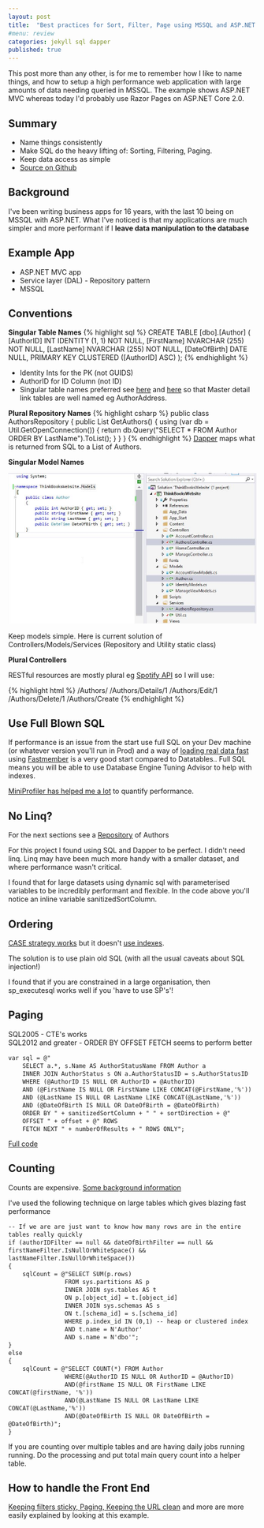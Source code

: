 ```yaml
---
layout: post
title:  "Best practices for Sort, Filter, Page using MSSQL and ASP.NET MVC"
#menu: review
categories: jekyll sql dapper
published: true
---
```


This post more than any other, is for me to remember how I like to name things, and how to setup a high performance web application with large amounts of data needing queried in MSSQL. The example shows ASP.NET MVC whereas today I'd probably use Razor Pages on ASP.NET Core 2.0.

## Summary
* Name things consistently 
* Make SQL do the heavy lifting of: Sorting, Filtering, Paging.  
* Keep data access as simple
* [Source on Github](https://github.com/djhmateer/thinkbooks)

## Background
I've been writing business apps for 16 years, with the last 10 being on MSSQL with ASP.NET.  What I've noticed is that my applications are much simpler and more performant if I **leave data manipulation to the database**

## Example App
* ASP.NET MVC app
* Service layer (DAL) - Repository pattern
* MSSQL 
 
## Conventions
**Singular Table Names**
{% highlight sql %}
CREATE TABLE [dbo].[Author] (
    [AuthorID]    INT            IDENTITY (1, 1) NOT NULL,
    [FirstName]   NVARCHAR (255) NOT NULL,
    [LastName]    NVARCHAR (255) NOT NULL,
    [DateOfBirth] DATE           NULL,
    PRIMARY KEY CLUSTERED ([AuthorID] ASC)
);
{% endhighlight %}

* Identity Ints for the PK (not GUIDS)
* AuthorID for ID Column (not ID) 
* Singular table names preferred see [here](http://stackoverflow.com/a/809018/26086) and [here](http://stackoverflow.com/a/5841297/26086)
 so that Master detail link tables are well named eg AuthorAddress. 

**Plural Repository Names**
{% highlight csharp %}
public class AuthorsRepository
{
    public List<Author> GetAuthors()
    {
        using (var db = Util.GetOpenConnection())
        {
            return db.Query<Author>("SELECT * FROM Author ORDER BY LastName").ToList();
        }
    }
}
{% endhighlight %}
[Dapper](https://github.com/StackExchange/dapper-dot-net) maps what is returned from SQL to a List of Authors.

**Singular Model Names**

![Cows](/assets/VSThinkBooks.jpg)
<p>Keep models simple.  Here is current solution of Controllers/Models/Services (Repository and Utility static class)</p>

**Plural Controllers**

RESTful resources are mostly plural eg [Spotify API](https://developer.spotify.com/web-api/endpoint-reference/) so I will use:

{% highlight html %}
/Authors/
/Authors/Details/1
/Authors/Edit/1
/Authors/Delete/1
/Authors/Create
{% endhighlight %}

## Use Full Blown SQL
If performance is an issue from the start use full SQL on your Dev machine (or whatever version you'll run in Prod) and a way of [loading real data fast](https://github.com/djhmateer/TwitterFullImporter/blob/master/SQLBulkCopyDemo/Program.cs) using [Fastmember](https://github.com/mgravell/fast-member) is a very good start compared to Datatables.. Full SQL means you will be able to use Database Engine Tuning Advisor to help with indexes.

[MiniProfiler has helped me a lot](/miniprofiler/2016/11/01/MiniProfiler.html) to quantify performance.

## No Linq? 
For the next sections see a [Repository](https://github.com/djhmateer/thinkbooks/blob/master/ThinkBooksWebsite/Services/AuthorsRepository.cs) of Authors

For this project I found using SQL and Dapper to be perfect. I didn't need linq. Linq may have been much more handy with a smaller dataset, and where performance wasn't critical.

I found that for large datasets using dynamic sql with parameterised variables to be incredibly performant and flexible. In the code above you'll notice an inline variable sanitizedSortColumn. 

## Ordering
[CASE strategy works](https://dba.stackexchange.com/a/9115/29091) but it doesn't [use indexes](https://stackoverflow.com/questions/1497181/sql-server-doesnt-use-index-in-stored-procedure). 

The solution is to use plain old SQL (with all the usual caveats about SQL injection!)

I found that if you are constrained in a large organisation, then sp_executesql works well if you 'have to use SP's'!

## Paging
SQL2005 - CTE's works  
SQL2012 and greater - ORDER BY OFFSET FETCH seems to perform better 

```
var sql = @"
	SELECT a.*, s.Name AS AuthorStatusName FROM Author a
	INNER JOIN AuthorStatus s ON a.AuthorStatusID = s.AuthorStatusID
	WHERE (@AuthorID IS NULL OR AuthorID = @AuthorID)
	AND (@FirstName IS NULL OR FirstName LIKE CONCAT(@FirstName,'%'))
	AND (@LastName IS NULL OR LastName LIKE CONCAT(@LastName,'%'))
	AND (@DateOfBirth IS NULL OR DateOfBirth = @DateOfBirth)
	ORDER BY " + sanitizedSortColumn + " " + sortDirection + @"
	OFFSET " + offset + @" ROWS 
	FETCH NEXT " + numberOfResults + " ROWS ONLY";
```

[Full code](https://github.com/djhmateer/thinkbooks/blob/master/ThinkBooksWebsite/Services/AuthorsRepository.cs)


## Counting
Counts are expensive. [Some background information](http://www.sqlservercentral.com/blogs/spaghettidba/2015/05/18/counting-the-number-of-rows-in-a-table/) 

I've used the following technique on large tables which gives blazing fast performance

```
-- If we are are just want to know how many rows are in the entire tables really quickly
if (authorIDFilter == null && dateOfBirthFilter == null && firstNameFilter.IsNullOrWhiteSpace() && lastNameFilter.IsNullOrWhiteSpace())
{
	sqlCount = @"SELECT SUM(p.rows)
				FROM sys.partitions AS p
				INNER JOIN sys.tables AS t
				ON p.[object_id] = t.[object_id]
				INNER JOIN sys.schemas AS s
				ON t.[schema_id] = s.[schema_id]
				WHERE p.index_id IN (0,1) -- heap or clustered index
				AND t.name = N'Author'
				AND s.name = N'dbo'";
}
else
{
	sqlCount = @"SELECT COUNT(*) FROM Author
				WHERE(@AuthorID IS NULL OR AuthorID = @AuthorID)
				AND(@firstName IS NULL OR FirstName LIKE CONCAT(@firstName, '%'))
				AND(@LastName IS NULL OR LastName LIKE CONCAT(@LastName,'%'))
				AND(@DateOfBirth IS NULL OR DateOfBirth = @DateOfBirth)";
}
```

If you are counting over multiple tables and are having daily jobs running running.  Do the processing and put total main query count into a helper table.

## How to handle the Front End
[Keeping filters sticky, Paging, Keeping the URL clean](https://github.com/djhmateer/thinkbooks/blob/master/ThinkBooksWebsite/Controllers/AuthorsController.cs) and more are more easily explained by looking at this example.